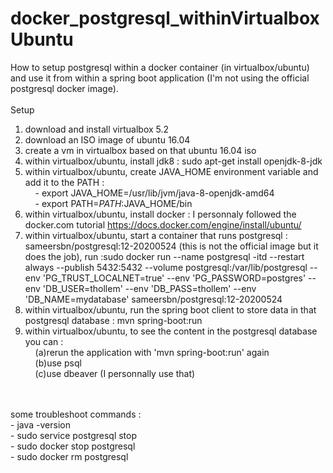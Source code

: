 # docker_postgresql_withinVirtualboxUbuntu

How to setup postgresql within a docker container (in virtualbox/ubuntu) and use it from within a spring boot application (I'm not using the official postgresql docker image).<br/>
<br/>
Setup<br/>
1) download and install virtualbox 5.2<br/>
2) download an ISO image of ubuntu 16.04<br/>
3) create a vm in virtualbox based on that ubuntu 16.04 iso<br/>
4) within virtualbox/ubuntu, install jdk8 : sudo apt-get install openjdk-8-jdk<br/>
5) within virtualbox/ubuntu, create JAVA_HOME environment variable and add it to the PATH :<br/>
&nbsp;&nbsp;&nbsp;&nbsp;- export JAVA_HOME=/usr/lib/jvm/java-8-openjdk-amd64<br/>
&nbsp;&nbsp;&nbsp;&nbsp;- export PATH=$PATH:$JAVA_HOME/bin<br/>
6) within virtualbox/ubuntu, install docker : I personnaly followed the docker.com tutorial https://docs.docker.com/engine/install/ubuntu/<br/>
7) within virtualbox/ubuntu, start a container that runs postgresql : sameersbn/postgresql:12-20200524 (this is not the official image but it does the job), run :sudo docker run --name postgresql -itd --restart always --publish 5432:5432 --volume postgresql:/var/lib/postgresql --env 'PG_TRUST_LOCALNET=true' --env 'PG_PASSWORD=postgres' --env 'DB_USER=thollem' --env 'DB_PASS=thollem' --env 'DB_NAME=mydatabase' sameersbn/postgresql:12-20200524<br/>
8) within virtualbox/ubuntu, run the spring boot client to store data in that postgresql database : mvn spring-boot:run<br/>
9) within virtualbox/ubuntu, to see the content in the postgresql database you can : <br/>
&nbsp;&nbsp;&nbsp;&nbsp;(a)rerun the application with 'mvn spring-boot:run' again <br/>
&nbsp;&nbsp;&nbsp;&nbsp;(b)use psql <br/>
&nbsp;&nbsp;&nbsp;&nbsp;(c)use dbeaver (I personnally use that)<br/>
<br/>
<br/>
some troubleshoot commands :<br/>
- java -version<br/>
- sudo service postgresql stop<br/>
- sudo docker stop postgresql<br/>
- sudo docker rm postgresql<br/>